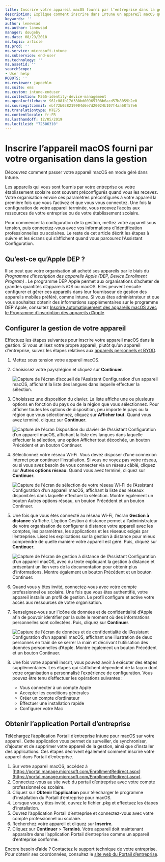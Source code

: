 ```yaml
---
title: Inscrire votre appareil macOS fourni par l’entreprise dans la gestion | Microsoft Docs
description: Explique comment inscrire dans Intune un appareil macOS qui a été acheté et fourni par votre organisation.
keywords: ''
author: lenewsad
ms.author: lanewsad
manager: dougeby
ms.date: 08/29/2018
ms.topic: article
ms.prod: ''
ms.service: microsoft-intune
ms.subservice: end-user
ms.technology: ''
ms.assetid: ''
searchScope:
- User help
ROBOTS: ''
ms.reviewer: japoehlm
ms.suite: ems
ms.custom: intune-enduser
ms.collection: M365-identity-device-management
ms.openlocfilehash: 961c081b17d380bd00965708b6acd57b8059b2e0
ms.sourcegitcommit: ebf72b038219904d6e7d20024b107f4aa68f57e6
ms.translationtype: MTE75
ms.contentlocale: fr-FR
ms.lasthandoff: 12/05/2019
ms.locfileid: "72506310"
---
```

# <a name="enroll-your-organization-provided-macos-device-in-management"></a>Inscrire l’appareil macOS fourni par votre organisation dans la gestion

Découvrez comment passer votre appareil macOS en mode géré dans Intune.  

Les appareils qui vous sont fournis par votre entreprise ou votre établissement scolaire sont souvent préconfigurés quand vous les recevez. Votre organisation envoie ces paramètres préconfigurés à votre appareil la première fois que vous l’activez et que vous vous connectez. Une fois la configuration de votre appareil terminée, vous recevez l’accès aux ressources de votre entreprise ou de votre établissement scolaire.

Pour commencer la configuration de la gestion, mettez votre appareil sous tension, puis connectez-vous avec vos informations d’identification professionnelles ou scolaires. Le reste de cet article décrit les étapes à suivre et les écrans qui s’affichent quand vous parcourez l’Assistant Configuration.

## <a name="what-is-apple-dep"></a>Qu’est-ce qu’Apple DEP ?

Il se peut que votre organisation ait acheté ses appareils par le biais du *Programme d’inscription des appareils Apple (DEP, Device Enrollment Program)* . Le programme DEP Apple permet aux organisations d’acheter de grandes quantités d’appareils iOS ou macOS. Elles peuvent ensuite configurer et gérer ces appareils dans leur fournisseur de gestion des appareils mobiles préféré, comme Intune. Si vous êtes administrateur et que vous souhaitez obtenir des informations supplémentaires sur le programme DEP Apple, consultez [Inscrire automatiquement des appareils macOS avec le Programme d’inscription des appareils d’Apple](https://docs.microsoft.com/intune/enrollment/device-enrollment-program-enroll-macos).  

## <a name="get-your-device-managed"></a>Configurer la gestion de votre appareil

Effectuez les étapes suivantes pour inscrire votre appareil macOS dans la gestion. Si vous utilisez votre propre appareil, plutôt qu’un appareil d’entreprise, suivez les étapes relatives aux [appareils personnels et BYOD](enroll-your-device-in-intune-macos-cp.md).  

1. Mettez sous tension votre appareil macOS.
2. Choisissez votre pays/région et cliquez sur **Continuer**.  

   ![Capture de l’écran d’accueil de l’Assistant Configuration d’un appareil macOS, affichant la liste des langues dans laquelle effectuer la sélection.](./media/macos-dep-welcome-1808.png)
3. Choisissez une disposition du clavier. La liste affiche une ou plusieurs options en fonction du pays ou de la région que vous sélectionnez. Pour afficher toutes les options de disposition, peu importe le pays ou la région que vous sélectionnez, cliquez sur **Afficher tout**. Quand vous avez terminé, cliquez sur **Continuer**.  

   ![Capture de l’écran Disposition du clavier de l’Assistant Configuration d’un appareil macOS, affichant la liste des langues dans laquelle effectuer la sélection, une option Afficher tout décochée, un bouton Précédent et un bouton Continuer.](./media/macos-dep-keyboard-1808.png)  
4. Sélectionnez votre réseau Wi-Fi. Vous devez disposer d’une connexion Internet pour continuer l’installation. Si vous ne voyez pas votre réseau, ou si vous avez besoin de vous connecter via un réseau câblé, cliquez sur **Autres options réseau**. Quand vous avez terminé, cliquez sur **Continuer**.  

   ![Capture de l’écran de sélection de votre réseau Wi-Fi de l’Assistant Configuration d’un appareil macOS, affichant la liste des réseaux disponibles dans laquelle effectuer la sélection. Montre également un bouton Autres options réseau, un bouton Précédent et un bouton Continuer.](./media/macos-dep-wifi-1808.png)  
5. Une fois que vous êtes connecté au réseau Wi-Fi, l’écran **Gestion à distance** s’affiche. L’option Gestion à distance permet à l’administrateur de votre organisation de configurer à distance votre appareil avec les comptes, les paramètres, les applications et les réseaux exigés par l’entreprise. Lisez les explications sur la gestion à distance pour mieux comprendre de quelle manière votre appareil est géré. Puis, cliquez sur **Continuer**.  

   ![Capture de l’écran de gestion à distance de l’Assistant Configuration d’un appareil macOS, avec du texte expliquant la gestion à distance et présentant un lien vers de la documentation pour obtenir plus d’informations. Montre également un bouton Précédent et un bouton Continuer.](./media/macos-dep-remote-management-1-1808.png)  
6. Quand vous y êtes invité, connectez-vous avec votre compte professionnel ou scolaire. Une fois que vous êtes authentifié, votre appareil installe un profil de gestion. Le profil configure et active votre accès aux ressources de votre organisation.  
7. Renseignez-vous sur l’icône de données et de confidentialité d’Apple afin de pouvoir identifier par la suite le moment où des informations personnelles sont collectées. Puis, cliquez sur **Continuer**.  

   ![Capture de l’écran de données et de confidentialité de l’Assistant Configuration d’un appareil macOS, affichant une illustration de deux personnes en train de se serrer la main et décrivant l’utilisation des données personnelles d’Apple. Montre également un bouton Précédent et un bouton Continuer.](./media/macos-dep-apple-data-privacy-1808.png)  
8. Une fois votre appareil inscrit, vous pouvez avoir à exécuter des étapes supplémentaires. Les étapes qui s’affichent dépendent de la façon dont votre organisation a personnalisé l’expérience de configuration. Vous pouvez être tenu d’effectuer les opérations suivantes :
    * Vous connecter à un compte Apple
    * Accepter les conditions générales
    * Créer un compte d’ordinateur
    * Effectuer une installation rapide
    * Configurer votre Mac

## <a name="get-the-company-portal-app"></a>Obtenir l’application Portail d’entreprise

Téléchargez l’application Portail d’entreprise Intune pour macOS sur votre appareil. Cette application vous permet de surveiller, de synchroniser, d’ajouter et de supprimer votre appareil de la gestion, ainsi que d’installer des applications. Ces étapes décrivent également comment inscrire votre appareil dans Portail d’entreprise.

1. Sur votre appareil macOS, accédez à [https://portal.manage.microsoft.com/EnrollmentRedirect.aspx](https://portal.manage.microsoft.com/EnrollmentRedirect.aspx).
2. Connectez-vous au site web du portail d’entreprise avec votre compte professionnel ou scolaire. 
3. Cliquez sur **Obtenir l’application** pour télécharger le programme d’installation du Portail d’entreprise pour macOS.
4. Lorsque vous y êtes invité, ouvrez le fichier .pkg et effectuez les étapes d’installation.
5. Ouvrez l’application Portail d’entreprise et connectez-vous avec votre compte professionnel ou scolaire.
6. Recherchez votre appareil et cliquez sur **Inscrire**.
7. Cliquez sur **Continuer** > **Terminé**. Votre appareil doit maintenant apparaître dans l’application Portail d’entreprise comme un appareil d’entreprise conforme.

Encore besoin d’aide ? Contactez le support technique de votre entreprise. Pour obtenir ses coordonnées, consultez le [site web du Portail d’entreprise](https://go.microsoft.com/fwlink/?linkid=2010980).
